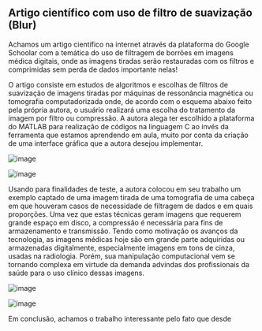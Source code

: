 <h2>Artigo científico com uso de filtro de suavização (Blur)</h2>

<p>Achamos um artigo científico na internet através da plataforma do Google Schoolar com a temática do uso de filtragem de borrões em imagens médica digitais, 
  onde as imagens tiradas serão restauradas com os filtros e comprimidas sem perda de dados importante nelas!</p>

<p>O artigo consiste em estudos de algoritmos e escolhas de filtros de suavização de imagens tiradas por máquinas de ressonância magnética ou tomografia computadorizada
  onde, de acordo com o esquema abaixo feito pela própria autora, o usuário realizará uma escolha do tratamento da imagem por filtro ou compressão. 
  A autora alega ter escolhido a plataforma do MATLAB para realização de códigos na linguagem C ao invés da ferramenta que estamos aprendendo em aula, 
  muito por conta da criação de uma interface gráfica que a autora desejou implementar.</p>
  
  ![image](https://user-images.githubusercontent.com/64294820/223562636-f0c72977-5b72-4681-83d3-d02492357f2f.png)

  ![image](https://user-images.githubusercontent.com/64294820/223562703-9bcb2398-df10-49e3-b8d6-f979e77218bf.png)
  
<p>Usando para finalidades de teste, a autora colocou em seu trabalho um exemplo captado de uma imagem tirada de uma tomografia de uma cabeça 
  em que houveram casos de necessidade de filtragem de dados e em quais proporções. Uma vez que estas técnicas geram imagens que requerem grande espaço em disco, 
  a compressão é necessária para fins de armazenamento e transmissão. Tendo como motivação os avanços da tecnologia, as imagens médicas hoje são em grande parte 
  adquiridas ou armazenadas digitalmente, especialmente imagens em tons de cinza, usadas na radiologia. Porém, sua manipulação computacional vem se tornando complexa 
  em virtude da demanda advindas dos profissionais da saúde para o uso clínico dessas imagens.
  
  ![image](https://user-images.githubusercontent.com/64294820/223563904-5ecc75db-5e50-4160-9df4-f9659eb493e9.png)
  
  ![image](https://user-images.githubusercontent.com/64294820/223564040-0825131c-7ef6-48ec-b38d-5ea0a1e0f8dc.png)

<p>Em conclusão, achamos o trabalho interessante pelo fato que desde 
